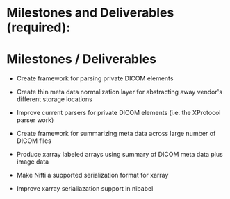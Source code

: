 # Milestones and Deliverables (required):

<!---
> List expected milestones and deliverables, and their expected timeline. Be
> specific and include (where possible) any goals for metrics the software
> project(s) are expected to reach upon completion of the grant (maximum of 500
> words)
-->

Milestones / Deliverables
=========================

* Create framework for parsing private DICOM elements

* Create thin meta data normalization layer for abstracting away vendor's different storage locations

* Improve current parsers for private DICOM elements (i.e. the XProtocol parser work)

* Create framework for summarizing meta data across large number of DICOM files

* Produce xarray labeled arrays using summary of DICOM meta data plus image data

* Make Nifti a supported serialization format for xarray

* Improve xarray serialiazation support in nibabel






